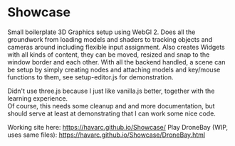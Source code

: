 # Showcase
Small boilerplate 3D Graphics setup using WebGl 2. Does all the groundwork from loading models and shaders to tracking objects and cameras around including flexible input assignment. Also creates Widgets with all kinds of content, they can be moved, resized and snap to the window border and each other.
With all the backend handled, a scene can be setup by simply creating nodes and attaching models and key/mouse functions to them, see setup-editor.js for demonstration.

Didn't use three.js because I just like vanilla.js better, together with the learning experience.  
Of course, this needs some cleanup and and more documentation, but should serve at least at demonstrating that I can work some nice code.  

Working site here: https://havarc.github.io/Showcase/
Play DroneBay (WIP, uses same files): https://havarc.github.io/Showcase/DroneBay.html
